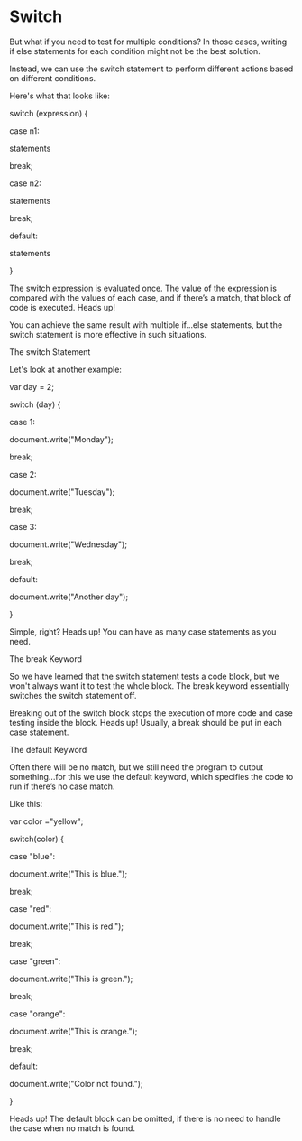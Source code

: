 # Switch #

But what if you need to test for multiple conditions? In those cases, writing if else statements for each condition might not be the best solution.

Instead, we can use the switch statement to perform different actions based on different conditions.

Here's what that looks like:

switch (expression) { 

case n1: 

statements 

break; 

case n2: 

statements 

break; 

default: 

statements 

}

The switch expression is evaluated once. The value of the expression is compared with the values of each case, and if there’s a match, that block of code is executed.
Heads up!

You can achieve the same result with multiple if...else statements, but the switch statement is more effective in such situations.

The switch Statement


Let's look at another example:

var day = 2; 

switch (day) { 

case 1: 

document.write("Monday"); 

break; 

case 2: 

document.write("Tuesday"); 

break; 

case 3: 

document.write("Wednesday"); 

break; 

default: 

document.write("Another day"); 

} 

Simple, right?
Heads up!
You can have as many case statements as you need.

The break Keyword

So we have learned that the switch statement tests a code block, but we won't always want it to test the whole block. The break keyword essentially switches the switch statement off.

Breaking out of the switch block stops the execution of more code and case testing inside the block.
Heads up!
Usually, a break should be put in each case statement.

The default Keyword

Often there will be no match, but we still need the program to output something...for this we use the default keyword, which specifies the code to run if there’s no case match.

Like this:

var color ="yellow"; 

switch(color) { 

case "blue": 

document.write("This is blue."); 

break; 

case "red": 

document.write("This is red."); 

break; 

case "green": 

document.write("This is green.");

break; 

case "orange": 

document.write("This is orange."); 

break; 

default: 

document.write("Color not found."); 

} 

Heads up!
The default block can be omitted, if there is no need to handle the case when no match is found.

